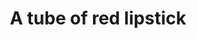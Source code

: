 ---
layout:       post
title:        "A tube of red lipstick"
url:          "/posts/iwd2021.html"
canonical_url: "/posts/iwd2021.html"
redirect_to: /posts/iwd2021.html
---